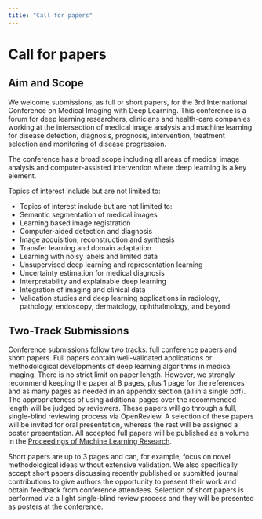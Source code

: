 ```yaml
---
title: "Call for papers"
---
```


# Call for papers

## Aim and Scope

We welcome submissions, as full or short papers, for the 3rd International Conference on Medical Imaging with Deep Learning. This conference is a forum for deep learning researchers, clinicians and health-care companies working at the intersection of medical image analysis and machine learning for disease detection, diagnosis, prognosis, intervention, treatment selection and monitoring of disease progression.

The conference has a broad scope including all areas of medical image analysis and computer-assisted intervention where deep learning is a key element.

Topics of interest include but are not limited to:

* Topics of interest include but are not limited to:
* Semantic segmentation of medical images
* Learning based image registration
* Computer-aided detection and diagnosis
* Image acquisition, reconstruction and synthesis
* Transfer learning and domain adaptation
* Learning with noisy labels and limited data
* Unsupervised deep learning and representation learning
* Uncertainty estimation for medical diagnosis
* Interpretability and explainable deep learning
* Integration of imaging and clinical data
* Validation studies and deep learning applications in radiology, pathology, endoscopy, dermatology, ophthalmology, and beyond

## Two-Track Submissions

Conference submissions follow two tracks: full conference papers and short papers. Full papers contain well-validated applications or methodological developments of deep learning algorithms in medical imaging. There is no strict limit on paper length. However, we strongly recommend keeping the paper at 8 pages, plus 1 page for the references and as many pages as needed in an appendix section (all in a single pdf). The appropriateness of using additional pages over the recommended length will be judged by reviewers. These papers will go through a full, single-blind reviewing process via OpenReview. A selection of these papers will be invited for oral presentation, whereas the rest will be assigned a poster presentation. All accepted full papers will be published as a volume in the [Proceedings of Machine Learning Research](http://proceedings.mlr.press/).

Short papers are up to 3 pages and can, for example, focus on novel methodological ideas without extensive validation. We also specifically accept short papers discussing recently published or submitted journal contributions to give authors the opportunity to present their work and obtain feedback from conference attendees. Selection of short papers is performed via a light single-blind review process and they will be presented as posters at the conference.
